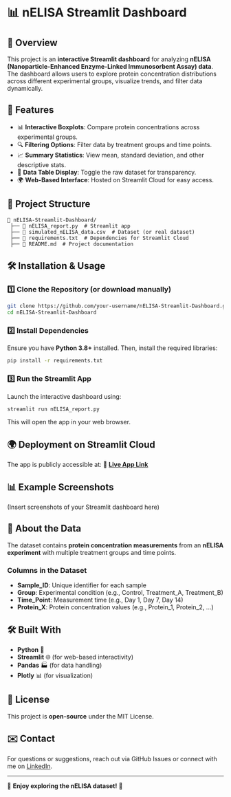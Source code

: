 # 📊 nELISA Streamlit Dashboard

## 🔬 Overview
This project is an **interactive Streamlit dashboard** for analyzing **nELISA (Nanoparticle-Enhanced Enzyme-Linked Immunosorbent Assay) data**. The dashboard allows users to explore protein concentration distributions across different experimental groups, visualize trends, and filter data dynamically.

## 🚀 Features
- 📊 **Interactive Boxplots**: Compare protein concentrations across experimental groups.
- 🔍 **Filtering Options**: Filter data by treatment groups and time points.
- 📈 **Summary Statistics**: View mean, standard deviation, and other descriptive stats.
- 📂 **Data Table Display**: Toggle the raw dataset for transparency.
- 🌍 **Web-Based Interface**: Hosted on Streamlit Cloud for easy access.

## 📁 Project Structure
```
📂 nELISA-Streamlit-Dashboard/
 ├── 📄 nELISA_report.py  # Streamlit app
 ├── 📄 simulated_nELISA_data.csv  # Dataset (or real dataset)
 ├── 📄 requirements.txt  # Dependencies for Streamlit Cloud
 ├── 📄 README.md  # Project documentation
```

## 🛠️ Installation & Usage
### 1️⃣ **Clone the Repository** (or download manually)
```bash
git clone https://github.com/your-username/nELISA-Streamlit-Dashboard.git
cd nELISA-Streamlit-Dashboard
```

### 2️⃣ **Install Dependencies**
Ensure you have **Python 3.8+** installed. Then, install the required libraries:
```bash
pip install -r requirements.txt
```

### 3️⃣ **Run the Streamlit App**
Launch the interactive dashboard using:
```bash
streamlit run nELISA_report.py
```
This will open the app in your web browser.

## 🌍 Deployment on Streamlit Cloud
The app is publicly accessible at:
🔗 **[Live App Link](https://your-streamlit-app-url)**

## 📊 Example Screenshots
(Insert screenshots of your Streamlit dashboard here)

## 📌 About the Data
The dataset contains **protein concentration measurements** from an **nELISA experiment** with multiple treatment groups and time points.

### **Columns in the Dataset**
- **Sample_ID**: Unique identifier for each sample
- **Group**: Experimental condition (e.g., Control, Treatment_A, Treatment_B)
- **Time_Point**: Measurement time (e.g., Day 1, Day 7, Day 14)
- **Protein_X**: Protein concentration values (e.g., Protein_1, Protein_2, ...)

## 🛠️ Built With
- **Python** 🐍
- **Streamlit** 🌐 (for web-based interactivity)
- **Pandas** 🏭 (for data handling)
- **Plotly** 📊 (for visualization)

## 📜 License
This project is **open-source** under the MIT License.

## ✉️ Contact
For questions or suggestions, reach out via GitHub Issues or connect with me on [LinkedIn](https://www.linkedin.com/in/your-profile).

---

🚀 **Enjoy exploring the nELISA dataset!** 🔬

